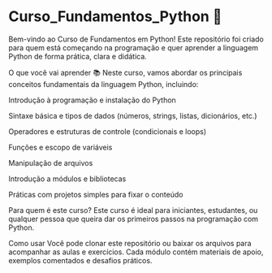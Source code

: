# Curso_Fundamentos_Python 🐍
Bem-vindo ao Curso de Fundamentos em Python! Este repositório foi criado para quem está começando na programação e quer aprender a linguagem Python de forma prática, clara e didática.

O que você vai aprender 📚
Neste curso, vamos abordar os principais conceitos fundamentais da linguagem Python, incluindo:

Introdução à programação e instalação do Python

Sintaxe básica e tipos de dados (números, strings, listas, dicionários, etc.)

Operadores e estruturas de controle (condicionais e loops)

Funções e escopo de variáveis

Manipulação de arquivos

Introdução a módulos e bibliotecas

Práticas com projetos simples para fixar o conteúdo

Para quem é este curso?
Este curso é ideal para iniciantes, estudantes, ou qualquer pessoa que queira dar os primeiros passos na programação com Python.

Como usar
Você pode clonar este repositório ou baixar os arquivos para acompanhar as aulas e exercícios. Cada módulo contém materiais de apoio, exemplos comentados e desafios práticos.

